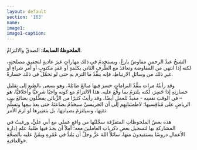 ```yaml
---
layout: default
section: '163'
name:
image1: 
image1-caption: 
---
```

**الملحوظةُ السابعةُ:** الصدقُ والالتزامُ.

الشيخُ عبدُ الرحمنِ مفاوضٌ بارعٌ، ويستخدمُ في ذلك مهاراتٍ غيرَ عاديةٍ لتحقيقِ مصلحتِهِ، لكنه إذا انتهى من المفاوضة وتعاقدَ مع الطَّرفِ الثاني بكلمةٍ أو عَقدٍ مكتوبٍ أو أمرِ شراءٍ أو غيرِ ذلك من وسائلِ الارتباطِ، فإنه ينفِّذُ ما التزمَ بهِ حتى لو تحمَّلَ في ذلك خسارةً. 

وقد رأيتُهُ مرات ينفِّذُ التزاماتٍ خسرَ فيها مبالغَ طائلةً، وهو يسعى بالطبعِ إلى تقليلِ خسارتِهِ إذا خَسِرَ، لكنه يلتزمُ بما وقَّعَ عليه. هذا الالتزامُ مع كونه واجبًا شرعيًّا وأخلاقيًّا، هو – في الوقتِ نفسِه - مفيدٌ للعملِ أيضًا، وقد رأيتُ كثيرًا من الزَّبائن يفضِّلون بضائعَ بيتِ الرياضِ على مُنافِسيها؛ لاطمئنانِهِم إلى أن الجريسيَّ سيخدُمُ بضاعتَهُ حتى بعدَ بيعِها وتسلُّمِ ثمَنِها، وسيلتزمُ بصيانتِها، بل بتغييرِها لو لزمَ الأمر.

هذه بعضُ الملحوظاتِ المتفرِّقة سجَّلتُها من واقعِ عملي مع أبي عليٍّ، ورغبتُ في المشاركةِ بها لتسجيل بعضِ ذكرياتِ العاملينَ معه؛ آمِلاً أن يجدَ فيها طلبةُ علمِ إدارةِ الأعمالِ دروسًا يستفيدونَ منها، سائلاً اللهَ عزَّ وجلَّ أن يَمُدَّ في عُمُرِهِ ويمُنَّ عليه بالصحَّةِ والعافيةِ».
